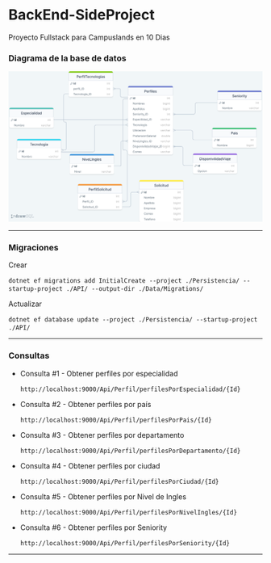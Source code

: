 # BackEnd-SideProject
Proyecto Fullstack para Campuslands en 10 Dias

### Diagrama de la base de datos
![](./drawSQL-laostiavital.png)


---

### Migraciones
Crear
```Terminal
dotnet ef migrations add InitialCreate --project ./Persistencia/ --startup-project ./API/ --output-dir ./Data/Migrations/
```

Actualizar
```Terminal
dotnet ef database update --project ./Persistencia/ --startup-project ./API/  
```
---

### Consultas

 - Consulta #1 - Obtener perfiles por especialidad
    ```Terminal
    http://localhost:9000/Api/Perfil/perfilesPorEspecialidad/{Id}
    ```

 - Consulta #2 - Obtener perfiles por país
    ```Terminal
    http://localhost:9000/Api/Perfil/perfilesPorPais/{Id}
    ```

 - Consulta #3 - Obtener perfiles por departamento
    ```Terminal
    http://localhost:9000/Api/Perfil/perfilesPorDepartamento/{Id}
    ```

 - Consulta #4 - Obtener perfiles por ciudad
    ```Terminal
    http://localhost:9000/Api/Perfil/perfilesPorCiudad/{Id}
    ```

 - Consulta #5 - Obtener perfiles por Nivel de Ingles
    ```Terminal
    http://localhost:9000/Api/Perfil/perfilesPorNivelIngles/{Id}
    ```

 - Consulta #6 - Obtener perfiles por Seniority
    ```Terminal
    http://localhost:9000/Api/Perfil/perfilesPorSeniority/{Id}
    ```


---


